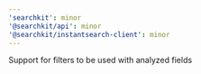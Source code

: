 ```yaml
---
'searchkit': minor
'@searchkit/api': minor
'@searchkit/instantsearch-client': minor
---
```


Support for filters to be used with analyzed fields
